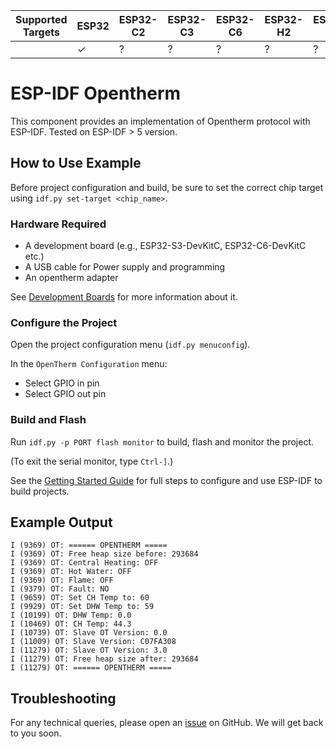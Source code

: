 | Supported Targets | ESP32 | ESP32-C2 | ESP32-C3 | ESP32-C6 | ESP32-H2 | ESP32-S2 | ESP32-S3 |
| ----------------- | ----- | -------- | -------- | -------- | -------- | -------- | -------- |
|                   |   ✓   |    ?     |    ?     |     ?    |     ?    |     ?    |     ?    |

# ESP-IDF Opentherm

This component provides an implementation of Opentherm protocol with ESP-IDF. Tested on ESP-IDF > 5 version.

## How to Use Example

Before project configuration and build, be sure to set the correct chip target using `idf.py set-target <chip_name>`.

### Hardware Required

* A development board (e.g., ESP32-S3-DevKitC, ESP32-C6-DevKitC etc.)
* A USB cable for Power supply and programming
* An opentherm adapter

See [Development Boards](https://www.espressif.com/en/products/devkits) for more information about it.

### Configure the Project

Open the project configuration menu (`idf.py menuconfig`).

In the `OpenTherm Configuration` menu:

* Select GPIO in pin
* Select GPIO out pin

### Build and Flash

Run `idf.py -p PORT flash monitor` to build, flash and monitor the project.

(To exit the serial monitor, type ``Ctrl-]``.)

See the [Getting Started Guide](https://docs.espressif.com/projects/esp-idf/en/latest/get-started/index.html) for full steps to configure and use ESP-IDF to build projects.

## Example Output

```text
I (9369) OT: ====== OPENTHERM =====
I (9369) OT: Free heap size before: 293684
I (9369) OT: Central Heating: OFF
I (9369) OT: Hot Water: OFF
I (9369) OT: Flame: OFF
I (9379) OT: Fault: NO
I (9659) OT: Set CH Temp to: 60
I (9929) OT: Set DHW Temp to: 59
I (10199) OT: DHW Temp: 0.0
I (10469) OT: CH Temp: 44.3
I (10739) OT: Slave OT Version: 0.0
I (11009) OT: Slave Version: C07FA308
I (11279) OT: Slave OT Version: 3.0
I (11279) OT: Free heap size after: 293684
I (11279) OT: ====== OPENTHERM =====
```

## Troubleshooting

For any technical queries, please open an [issue](https://github.com/sazanof/esp-idf-opentherm/issues) on GitHub. We will get back to you soon.

